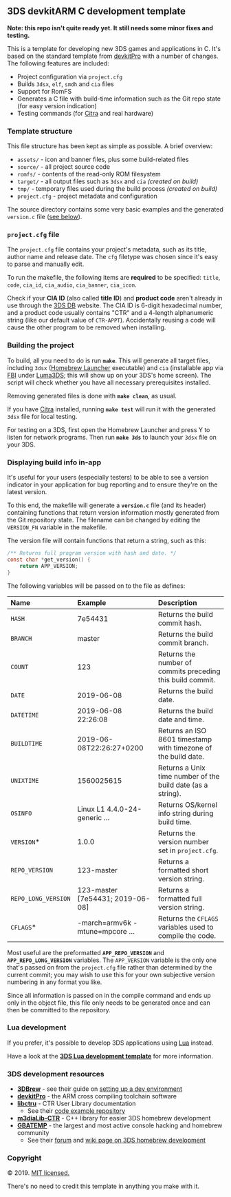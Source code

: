 ## 3DS devkitARM C development template

**Note: this repo isn't quite ready yet. It still needs some minor fixes and testing.**

This is a template for developing new 3DS games and applications in C. It's based on the standard template from [devkitPro](https://devkitpro.org/) with a number of changes. The following features are included:

* Project configuration via `project.cfg`
* Builds `3dsx`, `elf`, `smdh` and `cia` files
* Support for RomFS
* Generates a C file with build-time information such as the Git repo state (for easy version indication)
* Testing commands (for [Citra](https://citra-emu.org/) and real hardware)

### Template structure

This file structure has been kept as simple as possible. A brief overview:

* `assets/` - icon and banner files, plus some build-related files
* `source/` - all project source code
* `romfs/` - contents of the read-only ROM filesystem
* `target/` - all output files such as `3dsx` and `cia` *(created on build)*
* `tmp/` - temporary files used during the build process *(created on build)*
* `project.cfg` - project metadata and configuration

The source directory contains some very basic examples and the generated `version.c` file ([see below]()).

### `project.cfg` file

The `project.cfg` file contains your project's metadata, such as its title, author name and release date. The `cfg` filetype was chosen since it's easy to parse and manually edit.

To run the makefile, the following items are **required** to be specified: `title`, `code`, `cia_id`, `cia_audio`, `cia_banner`, `cia_icon`.

Check if your **CIA ID** (also called **title ID**) and **product code** aren't already in use through the [3DS DB](http://www.3dsdb.com/) website. The CIA ID is 6-digit hexadecimal number, and a product code usually contains "CTR" and a 4-length alphanumeric string (like our default value of `CTR-APPT`). Accidentally reusing a code will cause the other program to be removed when installing.

### Building the project

To build, all you need to do is run **`make`**. This will generate all target files, including `3dsx` ([Homebrew Launcher](https://github.com/fincs/new-hbmenu) executable) and `cia` (installable app via [FBI](https://github.com/Steveice10/FBI) under [Luma3DS](https://github.com/AuroraWright/Luma3DS/wiki); this will show up on your 3DS's home screen). The script will check whether you have all necessary prerequisites installed.

Removing generated files is done with **`make clean`**, as usual.

If you have [Citra](https://citra-emu.org/) installed, running **`make test`** will run it with the generated `3dsx` file for local testing.

For testing on a 3DS, first open the Homebrew Launcher and press Y to listen for network programs. Then run **`make 3ds`** to launch your `3dsx` file on your 3DS.

### Displaying build info in-app

It's useful for your users (especially testers) to be able to see a version indicator in your application for bug reporting and to ensure they're on the latest version.

To this end, the makefile will generate a **`version.c`** file (and its header) containing functions that return version information mostly generated from the Git repository state. The filename can be changed by editing the `VERSION_FN` variable in the makefile.

The version file will contain functions that return a string, such as this:

```c
/** Returns full program version with hash and date. */
const char *get_version() {
    return APP_VERSION;
}
```

The following variables will be passed on to the file as defines:

| Name | Example | Description |
|:-----|:--------|:------------|
| `HASH` | 7e54431 | Returns the build commit hash. |
| `BRANCH` | master | Returns the build commit branch. |
| `COUNT` | 123 | Returns the number of commits preceding this build commit. |
| `DATE` | 2019-06-08 | Returns the build date. |
| `DATETIME` | 2019-06-08 22:26:08 | Returns the build date and time. |
| `BUILDTIME` | 2019-06-08T22:26:27+0200 | Returns an ISO 8601 timestamp with timezone of the build date. |
| `UNIXTIME` | 1560025615 | Returns a Unix time number of the build date (as a string). |
| `OSINFO` | Linux L1 4.4.0-24-generic … | Returns OS/kernel info string during build time. |
| `VERSION`* | 1.0.0 | Returns the version number set in `project.cfg`. |
| `REPO_VERSION` | 123-master | Returns a formatted short version string. |
| `REPO_LONG_VERSION` | 123-master [7e54431; 2019-06-08] | Returns a formatted full version string. |
| `CFLAGS`* | -march=armv6k -mtune=mpcore … | Returns the `CFLAGS` variables used to compile the code. |

Most useful are the preformatted **`APP_REPO_VERSION`** and **`APP_REPO_LONG_VERSION`** variables. The `APP_VERSION` variable is the only one that's passed on from the `project.cfg` file rather than determined by the current commit; you may wish to use this for your own subjective version numbering in any format you like.

Since all information is passed on in the compile command and ends up only in the object file, this file only needs to be generated once and can then be committed to the repository.

### Lua development

If you prefer, it's possible to develop 3DS applications using [Lua](https://en.wikipedia.org/wiki/Lua_(programming_language)) instead. 

Have a look at the **[3DS Lua development template]()** for more information.

### 3DS development resources

* **[3DBrew](https://3dbrew.org/)** - see their guide on [setting up a dev environment](https://3dbrew.org/wiki/Setting_up_Development_Environment)
* **[devkitPro](https://devkitpro.org/)** - the ARM cross compiling toolchain software
* **[libctru](http://smealum.github.io/ctrulib/)** - CTR User Library documentation
    * See their [code example repository](https://github.com/devkitPro/3ds-examples)
* **[m3diaLib-CTR](https://github.com/m3diaLib-Team/m3diaLib-CTR)** - C++ library for easier 3DS homebrew development
* **[GBATEMP](https://gbatemp.net/)** - the largest and most active console hacking and homebrew community
    * See their [forum](https://gbatemp.net/forums/3ds-homebrew-development-and-emulators.275/) and [wiki page on 3DS homebrew development](https://wiki.gbatemp.net/wiki/3DS_Homebrew_Development)

### Copyright

© 2019. [MIT licensed.](https://opensource.org/licenses/MIT)

There's no need to credit this template in anything you make with it.
